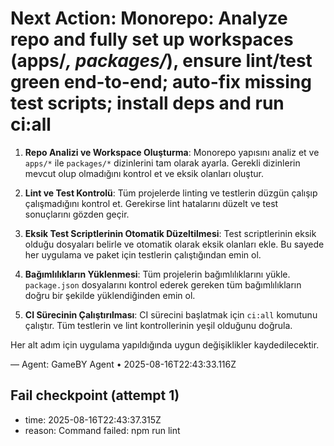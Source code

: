 # Next Action: Monorepo: Analyze repo and fully set up workspaces (apps/*, packages/*), ensure lint/test green end-to-end; auto-fix missing test scripts; install deps and run ci:all

1. **Repo Analizi ve Workspace Oluşturma**: Monorepo yapısını analiz et ve `apps/*` ile `packages/*` dizinlerini tam olarak ayarla. Gerekli dizinlerin mevcut olup olmadığını kontrol et ve eksik olanları oluştur.

2. **Lint ve Test Kontrolü**: Tüm projelerde linting ve testlerin düzgün çalışıp çalışmadığını kontrol et. Gerekirse lint hatalarını düzelt ve test sonuçlarını gözden geçir.

3. **Eksik Test Scriptlerinin Otomatik Düzeltilmesi**: Test scriptlerinin eksik olduğu dosyaları belirle ve otomatik olarak eksik olanları ekle. Bu sayede her uygulama ve paket için testlerin çalıştığından emin ol.

4. **Bağımlılıkların Yüklenmesi**: Tüm projelerin bağımlılıklarını yükle. `package.json` dosyalarını kontrol ederek gereken tüm bağımlılıkların doğru bir şekilde yüklendiğinden emin ol.

5. **CI Sürecinin Çalıştırılması**: CI sürecini başlatmak için `ci:all` komutunu çalıştır. Tüm testlerin ve lint kontrollerinin yeşil olduğunu doğrula. 

Her alt adım için uygulama yapıldığında uygun değişiklikler kaydedilecektir.

— Agent: GameBY Agent • 2025-08-16T22:43:33.116Z


## Fail checkpoint (attempt 1)
- time: 2025-08-16T22:43:37.315Z
- reason: Command failed: npm run lint
